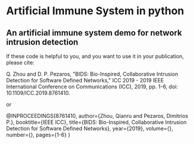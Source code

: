 # Artificial Immune System in python

## An artificial immune system demo for network intrusion detection

If these code is helpful to you, and you want to use it in your publication, please cite:

Q. Zhou and D. P. Pezaros, "BIDS: Bio-Inspired, Collaborative Intrusion Detection for Software Defined Networks," ICC 2019 - 2019 IEEE International Conference on Communications (ICC), 2019, pp. 1-6, doi: 10.1109/ICC.2019.8761410.

or

@INPROCEEDINGS{8761410,
  author={Zhou, Qianru and Pezaros, Dimitrios P.},
  booktitle={IEEE ICC}, 
  title={BIDS: Bio-Inspired, Collaborative Intrusion Detection for Software Defined Networks}, 
  year={2019},
  volume={},
  number={},
  pages={1-6}
  }
